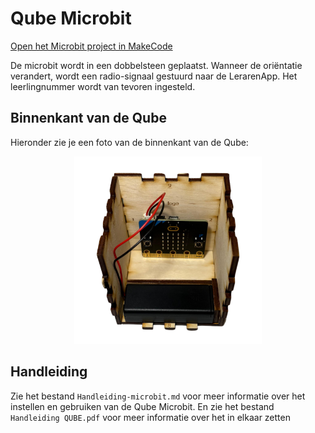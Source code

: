 # Qube Microbit

[Open het Microbit project in MakeCode](https://makecode.microbit.org/S75591-81935-61536-36336)

De microbit wordt in een dobbelsteen geplaatst. Wanneer de oriëntatie verandert, wordt een radio-signaal gestuurd naar de LerarenApp. Het leerlingnummer wordt van tevoren ingesteld.

## Binnenkant van de Qube

Hieronder zie je een foto van de binnenkant van de Qube:

<p align="center">
  <img src="foto_qube.png" alt="Binnenkant van de Qube" width="300"/>
</p>

## Handleiding

Zie het bestand `Handleiding-microbit.md` voor meer informatie over het instellen en gebruiken van de Qube Microbit. En zie het bestand `Handleiding QUBE.pdf` voor meer informatie over het in elkaar zetten

